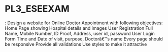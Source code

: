 # PL3_ESEEXAM
:  Design a website for Online Doctor Appointment with following objectives:  Home Page showing Hospital details and images  User Registration  Full Name, Mobile Number, ID Proof, Address, user id, password  User Login  Form  Time and Date of visit, purpose, Doctorâ€™s name  Every page should be responsive  Provide all validations  Use styles to make it attractive
